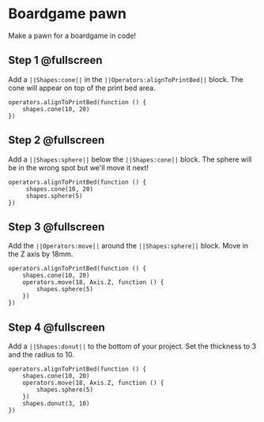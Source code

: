 
# Boardgame pawn

Make a pawn for a boardgame in code!


## Step 1 @fullscreen
Add a ``||Shapes:cone||`` in the ``||Operators:alignToPrintBed||`` block.  The cone will appear on top of the print bed area.


```blocks
operators.alignToPrintBed(function () {
    shapes.cone(10, 20)
})
```


## Step 2 @fullscreen
Add a ``||Shapes:sphere||`` below the ``||Shapes:cone||`` block.  The sphere will be in the wrong spot but we'll move it next!

```blocks
operators.alignToPrintBed(function () {
     shapes.cone(10, 20)
     shapes.sphere(5)
})
```

## Step 3 @fullscreen
Add the  ``||Operators:move||`` around  the ``||Shapes:sphere||`` block.    Move in the Z axis by 18mm.

```blocks
operators.alignToPrintBed(function () {
    shapes.cone(10, 20)
    operators.move(18, Axis.Z, function () {
        shapes.sphere(5)
    })
})
```

## Step 4 @fullscreen
Add a  ``||Shapes:donut||`` to the bottom of your project.    Set the thickness to 3 and the radius to 10.

```blocks
operators.alignToPrintBed(function () {
    shapes.cone(10, 20)
    operators.move(18, Axis.Z, function () {
        shapes.sphere(5)
    })
    shapes.donut(3, 10)
})
```

